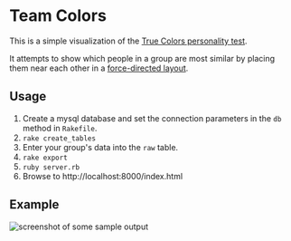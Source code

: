 # Team Colors

This is a simple visualization of the [True Colors personality test](https://en.wikipedia.org/wiki/True_Colors_(personality)).

It attempts to show which people in a group are most similar by placing them
near each other in a [force-directed layout](https://github.com/mbostock/d3/wiki/Force-Layout).

## Usage

  1. Create a mysql database and set the connection parameters in the `db` method in `Rakefile`.
  1. `rake create_tables`
  1. Enter your group's data into the `raw` table.
  1. `rake export`
  1. `ruby server.rb`
  1. Browse to http://localhost:8000/index.html

## Example

![screenshot of some sample output](http://img.deanspot.org/monosnap/a/localhost8000force_directed.html_2015-01-02_22-50.jpg)
